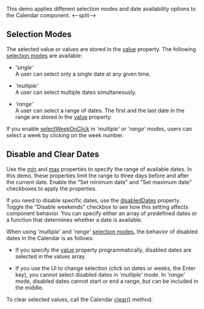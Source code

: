 This demo applies different selection modes and date availability options to the Calendar component.
<--split-->

## Selection Modes

The selected value or values are stored in the [value](/Documentation/ApiReference/UI_Components/dxCalendar/Configuration/#value) property. The following [selection modes](/Documentation/ApiReference/UI_Components/dxCalendar/Configuration/#selectionMode) are available:

- *'single'*    
A user can select only a single date at any given time.

- *'multiple'*     
A user can select multiple dates simultaneously.

- *'range'*      
A user can select a range of dates. The first and the last date in the range are stored in the [value](/Documentation/ApiReference/UI_Components/dxCalendar/Configuration/#value) property.

If you enable [selectWeekOnClick](/Documentation/ApiReference/UI_Components/dxCalendar/Configuration/#selectWeekOnClick) in *'multiple'* or *'range'* modes, users can select a week by clicking on the week number.

## Disable and Clear Dates

Use the [min](/Documentation/ApiReference/UI_Components/dxCalendar/Configuration/#min) and [max](/Documentation/ApiReference/UI_Components/dxCalendar/Configuration/#max) properties to specify the range of available dates. In this demo, these properties limit the range to three days before and after the current date. Enable the "Set minimum date" and "Set maximum date" checkboxes to apply the properties.

If you need to disable specific dates, use the [disabledDates](/Documentation/ApiReference/UI_Components/dxCalendar/Configuration/#disabledDates) property. Toggle the "Disable weekends" checkbox to see how this setting affects component behavior. You can specify either an array of predefined dates or a function that determines whether a date is available.

When using *'multiple'* and *'range'* [selection modes](/Documentation/ApiReference/UI_Components/dxCalendar/Configuration/#selectionMode), the behavior of disabled dates in the Calendar is as follows:

- If you specify the [value](/Documentation/ApiReference/UI_Components/dxCalendar/Configuration/#value) property programmatically, disabled dates are selected in the values array.

- If you use the UI to change selection (click on dates or weeks, the Enter key), you cannot select disabled dates in *'multiple'* mode. In *'range'* mode, disabled dates cannot start or end a range, but can be included in the middle.

To clear selected values, call the Calendar [clear()](/Documentation/ApiReference/UI_Components/dxCalendar/Methods/#clear) method.